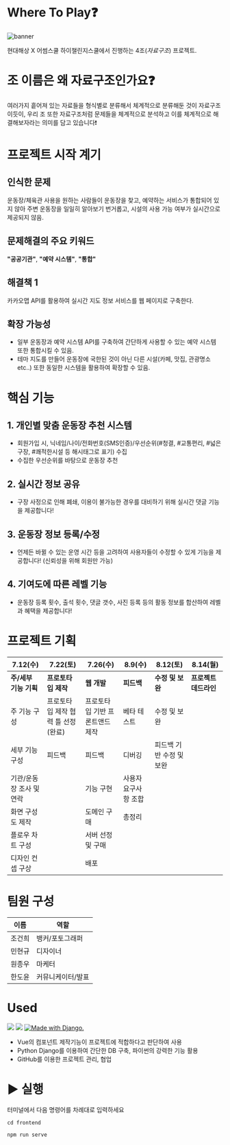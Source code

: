 # Where To Play❓
![banner](https://github.com/Jongwoo0101/Where-To-Play/assets/96978536/937cba69-9b9c-4da9-8560-075ea69b5243)

현대해상 X 어썸스쿨 하이챌린지스쿨에서 진행하는 4조(*자료구조*) 프로젝트.
# 조 이름은 왜 자료구조인가요❓
여러가지 흩어져 있는 자료들을 형식별로 분류해서 체계적으로 분류해둔 것이 자료구조이듯이, 우리 조 또한 자료구조처럼 문제들을 체계적으로 분석하고 이를 체계적으로 해결해보자라는 의미를 담고 있습니다❗ 
# 프로젝트 시작 계기
## 인식한 문제
운동장/체육관 사용을 원하는 사람들이 운동장을 찾고, 예약하는 서비스가 통합되어 있지 않아 주변 운동장을 일일히 알아보기 번거롭고, 시설의 사용 가능 여부가 실시간으로 제공되지 않음.
## 문제해결의 주요 키워드
**"공공기관"**, **"예약 시스템"**, **"통합"**
## 해결책 1
카카오맵 API를 활용하여 실시간 지도 정보 서비스를 웹 페이지로 구축한다.
## 확장 가능성
- 일부 운동장과 예약 시스템 API를 구축하여 간단하게 사용할 수 있는 예약 시스템 또한 통합시킬 수 있음.
- 테마 지도를 만들어 운동장에 국한된 것이 아닌 다른 시설(카페, 맛집, 관광명소 etc..) 또한 동일한 시스템을 활용하여 확장할 수 있음.

# 핵심 기능
## 1. 개인별 맞춤 운동장 추천 시스템
- 회원가입 시, 닉네임/나이/전화번호(SMS인증)/우선순위(#청결, #교통편리, #넓은구장, #쾌적한시설 등 해시태그로 표기) 수집
- 수집한 우선순위를 바탕으로 운동장 추천
## 2. 실시간 정보 공유
- 구장 사정으로 인해 폐쇄, 이용이 불가능한 경우를 대비하기 위해 실시간 댓글 기능을 제공합니다!
## 3. 운동장 정보 등록/수정
- 언제든 바뀔 수 있는 운영 시간 등을 고려하여 사용자들이 수정할 수 있게 기능을 제공합니다! (신뢰성을 위해 회원만 가능)
## 4. 기여도에 따른 레벨 기능
- 운동장 등록 횟수, 출석 횟수, 댓글 갯수, 사진 등록 등의 활동 정보를 합산하여 레벨과 혜택을 제공합니다!

# 프로젝트 기획
| 7.12(수) | 7.22(토) | 7.26(수) | 8.9(수) | 8.12(토) | 8.14(월) |
|------|------|------|------|------|------|
| **주/세부 기능 기획** | **프로토타입 제작** | **웹 개발** | **피드백** | **수정 및 보완** | **프로젝트 데드라인** |
| 주 기능 구성 | 프로토타입 제작 협력 틀 선정(완료) | 프로토타입 기반 프론트앤드 제작 | 베타 테스트 | 수정 및 보완 |  |
| 세부 기능 구성 | 피드백 | 피드백 | 디버깅 | 피드백 기반 수정 및 보완 |  |
| 기관/운동장 조사 및 연락 |  | 기능 구현 | 사용자 요구사항 조합 |  |  |
| 화면 구성도 제작 |  | 도메인 구매 | 총정리 |  |  |
| 플로우 차트 구성 |  | 서버 선정 및 구매 |  |  |  |
| 디자인 컨셉 구상 |  | 배포 |  |  |  |

# 팀원 구성
| 이름 | 역할 |
|------|------|
| 조건희 | 뱅커/포토그래퍼 |
| 민현규 | 디자이너 |
| 원종우 | 마케터 |
| 한도윤 | 커뮤니케이터/발표 |

# Used
<img src="https://img.shields.io/badge/vuejs-4FC08D?style=flat&logo=vuedotjs&logoColor=white"/> <img src="https://img.shields.io/badge/GitHub-181717?style=flat&logo=github&logoColor=white"/> <a href="http://www.djangoproject.com/"><img src="https://www.djangoproject.com/m/img/badges/djangomade124x25.gif" border="0" alt="Made with Django." title="Made with Django." /></a>

- Vue의 컴포넌트 제작기능이 프로젝트에 적합하다고 판단하여 사용
- Python Django를 이용하여 간단한 DB 구축, 파이썬의 강력한 기능 활용
- GitHub를 이용한 프로젝트 관리, 협업

# ▶️ 실행
터미널에서 다음 명령어를 차례대로 입력하세요
```
cd frontend
```
```
npm run serve
```







